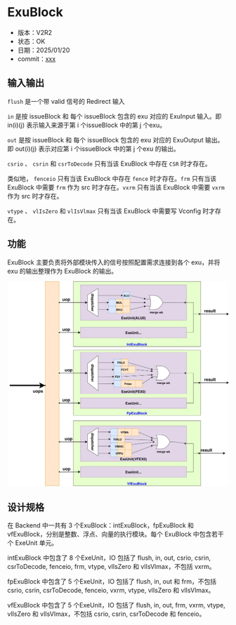 # ExuBlock

- 版本：V2R2
- 状态：OK
- 日期：2025/01/20
- commit：[xxx](https://github.com/OpenXiangShan/XiangShan/tree/xxx)

## 输入输出

`flush` 是一个带 valid 信号的 Redirect 输入

`in` 是按 issueBlock 和 每个 issueBlock 包含的 exu 对应的 ExuInput 输入。即 in(i)(j) 表示输入来源于第 i 个issueBlock 中的第 j 个exu。

`out` 是按 issueBlock 和 每个 issueBlock 包含的 exu 对应的 ExuOutput 输出。即 out(i)(j) 表示对应第 i 个issueBlock 中的第 j 个exu 的输出。

`csrio` 、 `csrin` 和 `csrToDecode` 只有当该 ExuBlock 中存在 `CSR` 时才存在。

类似地， `fenceio` 只有当该 ExuBlock 中存在 `fence` 时才存在。`frm` 只有当该 ExuBlock 中需要 `frm` 作为 src 时才存在。`vxrm` 只有当该 ExuBlock 中需要 `vxrm` 作为 src 时才存在。

`vtype` 、 `vlIsZero` 和 `vlIsVlmax` 只有当该 ExuBlock 中需要写 Vconfig 时才存在。

## 功能

ExuBlock 主要负责将外部模块传入的信号按照配置需求连接到各个 exu，并将 exu 的输出整理作为 ExuBlock 的输出。

![ExuBlock 总览](./figure/ExuBlock-Overview.svg)

## 设计规格

在 Backend 中一共有 3 个ExuBlock：intExuBlock，fpExuBlock 和 vfExuBlock，分别是整数、浮点、向量的执行模块。每个 ExuBlock 中包含若干个 ExeUnit 单元。

intExuBlock 中包含了 8 个ExeUnit，IO 包括了 flush, in, out, csrio, csrin, csrToDecode, fenceio, frm, vtype, vlIsZero 和 vlIsVlmax，不包括 vxrm。

fpExuBlock 中包含了 5 个ExeUnit，IO 包括了 flush, in, out 和 frm，不包括 csrio, csrin, csrToDecode, fenceio, vxrm, vtype, vlIsZero 和 vlIsVlmax。

vfExuBlock 中包含了 5 个ExeUnit，IO 包括了 flush, in, out, frm, vxrm, vtype, vlIsZero 和 vlIsVlmax，不包括 csrio, csrin, csrToDecode 和 fenceio。
